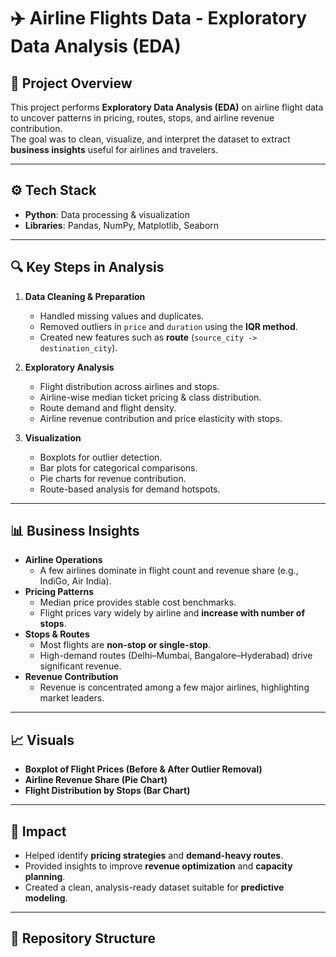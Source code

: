 # ✈️ Airline Flights Data - Exploratory Data Analysis (EDA)

## 📌 Project Overview
This project performs **Exploratory Data Analysis (EDA)** on airline flight data to uncover patterns in pricing, routes, stops, and airline revenue contribution.  
The goal was to clean, visualize, and interpret the dataset to extract **business insights** useful for airlines and travelers.

---

## ⚙️ Tech Stack
- **Python**: Data processing & visualization  
- **Libraries**: Pandas, NumPy, Matplotlib, Seaborn  

---

## 🔍 Key Steps in Analysis
1. **Data Cleaning & Preparation**
   - Handled missing values and duplicates.
   - Removed outliers in `price` and `duration` using the **IQR method**.
   - Created new features such as **route** (`source_city -> destination_city`).

2. **Exploratory Analysis**
   - Flight distribution across airlines and stops.
   - Airline-wise median ticket pricing & class distribution.
   - Route demand and flight density.
   - Airline revenue contribution and price elasticity with stops.

3. **Visualization**
   - Boxplots for outlier detection.
   - Bar plots for categorical comparisons.
   - Pie charts for revenue contribution.
   - Route-based analysis for demand hotspots.

---

## 📊 Business Insights
- **Airline Operations**  
  - A few airlines dominate in flight count and revenue share (e.g., IndiGo, Air India).  
- **Pricing Patterns**  
  - Median price provides stable cost benchmarks.  
  - Flight prices vary widely by airline and **increase with number of stops**.  
- **Stops & Routes**  
  - Most flights are **non-stop or single-stop**.  
  - High-demand routes (Delhi–Mumbai, Bangalore–Hyderabad) drive significant revenue.  
- **Revenue Contribution**  
  - Revenue is concentrated among a few major airlines, highlighting market leaders.  

---

## 📈 Visuals
- **Boxplot of Flight Prices (Before & After Outlier Removal)**  
- **Airline Revenue Share (Pie Chart)**  
- **Flight Distribution by Stops (Bar Chart)**  

---

## 🚀 Impact
- Helped identify **pricing strategies** and **demand-heavy routes**.  
- Provided insights to improve **revenue optimization** and **capacity planning**.  
- Created a clean, analysis-ready dataset suitable for **predictive modeling**.  

---

## 📂 Repository Structure
